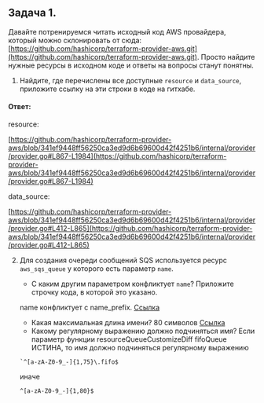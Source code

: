 ## Задача 1. 
Давайте потренируемся читать исходный код AWS провайдера, который можно склонировать от сюда: 
[https://github.com/hashicorp/terraform-provider-aws.git](https://github.com/hashicorp/terraform-provider-aws.git).
Просто найдите нужные ресурсы в исходном коде и ответы на вопросы станут понятны.  


1. Найдите, где перечислены все доступные `resource` и `data_source`, приложите ссылку на эти строки в коде на 
гитхабе.   

#### Ответ:
resource:

[https://github.com/hashicorp/terraform-provider-aws/blob/341ef9448ff56250ca3ed9d6b69600d42f4251b6/internal/provider/provider.go#L867-L1984](https://github.com/hashicorp/terraform-provider-aws/blob/341ef9448ff56250ca3ed9d6b69600d42f4251b6/internal/provider/provider.go#L867-L1984)

data_source:

[https://github.com/hashicorp/terraform-provider-aws/blob/341ef9448ff56250ca3ed9d6b69600d42f4251b6/internal/provider/provider.go#L412-L865](https://github.com/hashicorp/terraform-provider-aws/blob/341ef9448ff56250ca3ed9d6b69600d42f4251b6/internal/provider/provider.go#L412-L865)


2. Для создания очереди сообщений SQS используется ресурс `aws_sqs_queue` у которого есть параметр `name`. 
    * С каким другим параметром конфликтует `name`? Приложите строчку кода, в которой это указано.
    
    name конфликтует с name_prefix. [Cсылка](https://github.com/hashicorp/terraform-provider-aws/blob/6e6e4bed78f29b0addd5b33fd733b67f85bb4dc3/internal/service/sqs/queue.go#L87)

    * Какая максимальная длина имени? 
    80 символов [Ссылка](https://github.com/hashicorp/terraform-provider-aws/blob/6e6e4bed78f29b0addd5b33fd733b67f85bb4dc3/internal/service/sqs/queue.go#L424-L432)
    * Какому регулярному выражению должно подчиняться имя? 
    Если параметр функции resourceQueueCustomizeDiff fifoQueue ИСТИНА, то имя должно подчиняться регулярному выражению
    ```
    `^[a-zA-Z0-9_-]{1,75}\.fifo$
    ```
    
    иначе
    
    ```
    ^[a-zA-Z0-9_-]{1,80}$
    ```
    
